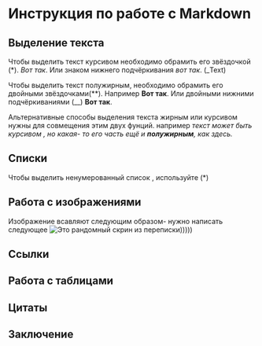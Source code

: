 # Инструкция по работе с Markdown 

## Выделение текста 
Чтобы выделить текст курсивом необходимо обрамить его звёздочкой (*). *Вот так*.
Или знаком нижнего подчёркивания _вот так_. (_Text)

Чтобы выделить текст полужирным, необходимо обрамить его двойными звёздочками(**). Например **Вот так**.  Или двойными нижними подчёркиваниями (__) __Вот так__.

Альтернативные способы выделения текста жирным или курсивом нужны для совмещения этим двух фунций. например  _текст может быть курсивом , но какая- то его часть ещё и **полужирным**, как здесь._
## Списки
Чтобы выделить ненумерованный список , используйте (*)
##  Работа с изображениями
Изображение всавляют следующим образом- нужно написать следующее ![Это рандомный скрин из переписки)))))](123.png)
## Ссылки

## Работа с таблицами 

## Цитаты 

## Заключение 


